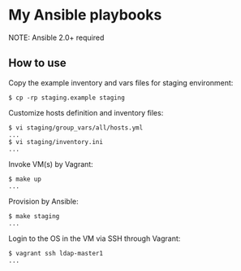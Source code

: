 My Ansible playbooks
======================================================================

NOTE: Ansible 2.0+ required

How to use
----------------------------------------------------------------------

Copy the example inventory and vars files for staging environment:

```console
$ cp -rp staging.example staging
```

Customize hosts definition and inventory files:

```console
$ vi staging/group_vars/all/hosts.yml
...
$ vi staging/inventory.ini
...
```

Invoke VM(s) by Vagrant:

```console
$ make up
...
```

Provision by Ansible:

```console
$ make staging
...
```

Login to the OS in the VM via SSH through Vagrant:

```console
$ vagrant ssh ldap-master1
...
```

